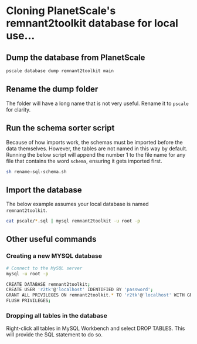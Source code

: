 # Cloning PlanetScale's remnant2toolkit database for local use...

## Dump the database from PlanetScale

```bash
pscale database dump remnant2toolkit main
```

## Rename the dump folder

The folder will have a long name that is not very useful. Rename it to `pscale` for clarity.

## Run the schema sorter script

Because of how imports work, the schemas must be imported before the data themselves. However, the tables are not named in this way by default. Running the below script will append the number 1 to the file name for any file that contains the word `schema`, ensuring it gets imported first.

```bash
sh rename-sql-schema.sh
```

## Import the database

The below example assumes your local database is named `remnant2toolkit`.

```bash
cat pscale/*.sql | mysql remnant2toolkit -u root -p
```

## Other useful commands

### Creating a new MYSQL database

```bash
# Connect to the MySQL server
mysql -u root -p

CREATE DATABASE remnant2toolkit;
CREATE USER 'r2tk'@'localhost' IDENTIFIED BY 'password';
GRANT ALL PRIVILEGES ON remnant2toolkit.* TO 'r2tk'@'localhost' WITH GRANT OPTION;
FLUSH PRIVILEGES;
```

### Dropping all tables in the database

Right-click all tables in MySQL Workbench and select DROP TABLES. This will provide the SQL statement to do so.
